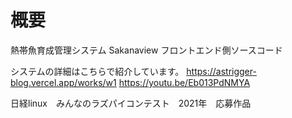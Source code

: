 
# 概要
熱帯魚育成管理システム Sakanaview フロントエンド側ソースコード

システムの詳細はこちらで紹介しています。
https://astrigger-blog.vercel.app/works/w1
https://youtu.be/Eb013PdNMYA

日経linux　みんなのラズパイコンテスト　2021年　応募作品
